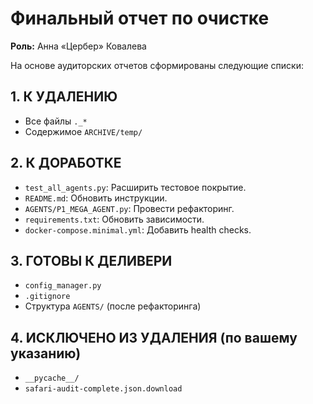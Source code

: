 # Финальный отчет по очистке

**Роль:** Анна «Цербер» Ковалева

На основе аудиторских отчетов сформированы следующие списки:

## 1. К УДАЛЕНИЮ
- Все файлы `._*`
- Содержимое `ARCHIVE/temp/`

## 2. К ДОРАБОТКЕ
- `test_all_agents.py`: Расширить тестовое покрытие.
- `README.md`: Обновить инструкции.
- `AGENTS/P1_MEGA_AGENT.py`: Провести рефакторинг.
- `requirements.txt`: Обновить зависимости.
- `docker-compose.minimal.yml`: Добавить health checks.

## 3. ГОТОВЫ К ДЕЛИВЕРИ
- `config_manager.py`
- `.gitignore`
- Структура `AGENTS/` (после рефакторинга)

## 4. ИСКЛЮЧЕНО ИЗ УДАЛЕНИЯ (по вашему указанию)
- `__pycache__/`
- `safari-audit-complete.json.download`
